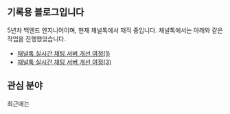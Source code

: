 ## 기록용 블로그입니다
5년차 백엔드 엔지니어이며, 현재 채널톡에서 재직 중입니다. 채널톡에서는 아래와 같은 작업을 진행했었습니다.

- [채널톡 실시간 채팅 서버 개선 여정(1)](https://channel.io/ko/blog/articles/real-time-chat-server-1-a235cf8c)
- [채널톡 실시간 채팅 서버 개선 여정(3)](https://channel.io/ko/blog/articles/real-time-chat-server-1-a235cf8c)

## 관심 분야
최근에는 